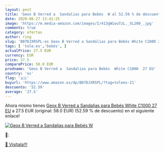 ```yaml
---
layout: post
title: 'Geox B Verred a  Sandalias para Bebés  W al 52.59 % de descuento'
date: 2020-06-27 13:41:25
image: 'https://m.media-amazon.com/images/I/413gWiouTzL._SL200_.jpg'
comments: true
category: ofertas
author: ring
slug: 'B07DJXRSPL-es Geox B Verred a Sandalias para Bebés White C1000 27 EU'
tags: [ 'tole.es','bebés', ]
actualPrice: 27.5 EUR
currency: EUR
price: 27.5
comparePrice: 58.0 EUR
prodname: 'Geox B Verred a  Sandalias para Bebés  White C1000  27 EU'
country: 'es'
flag: '🇪🇸'
buyurl: 'https://www.amazon.es/dp/B07DJXRSPL/?tag=tolees-21'
descuento: '52.59'
average: '27.5'
---
```


Ahora mismo tienes [Geox B Verred a  Sandalias para Bebés  White C1000  27 EU](https://www.amazon.es/dp/B07DJXRSPL/?tag=tolees-21) a 27.5 EUR (original: 58.0 EUR) (52.59 %  de descuento) en el siguiente enlace!

[![Geox B Verred a  Sandalias para Bebés  W](https://m.media-amazon.com/images/I/413gWiouTzL._SL200_.jpg)](https://www.amazon.es/dp/B07DJXRSPL/?tag=tolees-21)

🔎:


[🛒 Visítala!!!](https://www.amazon.es/dp/B07DJXRSPL/?tag=tolees-21)
